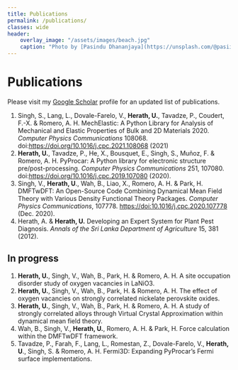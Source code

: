 ```yaml
---
title: Publications
permalink: /publications/
classes: wide
header:
    overlay_image: "/assets/images/beach.jpg"
    caption: "Photo by [Pasindu Dhananjaya](https://unsplash.com/@pasiiijay) on [Unsplash](https://unsplash.com)"
---
```


# Publications

Please visit my [Google Scholar](https://scholar.google.com/citations?user=m6VPFYoAAAAJ&hl=en&authuser=1) profile for an updated list of publications.

1. Singh, S., Lang, L., Dovale-Farelo, V., **Herath, U.**, Tavadze, P., Coudert, F.-X. & Romero, A. H. MechElastic: A Python Library for Analysis of Mechanical and Elastic Properties of Bulk and 2D Materials 2020. *Computer Physics Communications* 108068. doi:<https://doi.org/10.1016/j.cpc.2021.108068> (2021)
1. **Herath, U.**, Tavadze, P., He, X., Bousquet, E., Singh, S., Muñoz, F. & Romero, A. H. PyProcar: A Python library for electronic structure pre/post-processing. *Computer Physics Communications* 251, 107080. doi:<https://doi.org/10.1016/j.cpc.2019.107080> (2020).
1. Singh, V., **Herath, U**., Wah, B., Liao, X., Romero, A. H. & Park, H. DMFTwDFT: An Open-Source Code Combining Dynamical Mean Field Theory with Various Density Functional Theory Packages. *Computer Physics Communications*, 107778. <https://doi:10.1016/j.cpc.2020.107778> (Dec. 2020).
1. Herath, A. & **Herath, U.** Developing an Expert System for Plant Pest Diagnosis. *Annals of the Sri Lanka Department of Agriculture* 15, 381 (2012).


## In progress

1. **Herath, U.**, Singh, V., Wah, B., Park, H. & Romero, A. H. A site occupation disorder study of oxygen vacancies in LaNiO3.
1. **Herath, U.**, Singh, V., Wah, B., Park, H. & Romero, A. H. The effect of oxygen vacancies on strongly correlated nickelate perovskite oxides.
1. **Herath, U.**, Singh, V., Wah, B., Park, H. & Romero, A. H. A study of strongly correlated alloys through Virtual Crystal Approximation within dynamical mean field theory.
1. Wah, B., Singh, V., **Herath, U.**, Romero, A. H. & Park, H. Force calculation within the DMFTwDFT framework.
1. Tavadze, P., Farah, F., Lang, L., Romestan, Z., Dovale-Farelo, V., **Herath, U**., Singh, S. & Romero, A. H. Fermi3D: Expanding PyProcar’s Fermi surface implementations.
